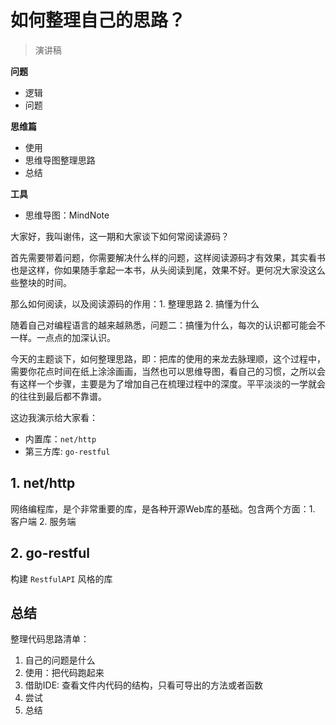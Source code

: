 # 如何整理自己的思路？


> 演讲稿


**问题**

- 逻辑
- 问题

**思维篇**

- 使用
- 思维导图整理思路
- 总结

**工具**

- 思维导图：MindNote


大家好，我叫谢伟，这一期和大家谈下如何常阅读源码？


首先需要带着问题，你需要解决什么样的问题，这样阅读源码才有效果，其实看书也是这样，你如果随手拿起一本书，从头阅读到尾，效果不好。更何况大家没这么些整块的时间。

那么如何阅读，以及阅读源码的作用：1. 整理思路 2. 搞懂为什么

随着自己对编程语言的越来越熟悉，问题二：搞懂为什么，每次的认识都可能会不一样。一点点的加深认识。

今天的主题谈下，如何整理思路，即：把库的使用的来龙去脉理顺，这个过程中，需要你花点时间在纸上涂涂画画，当然也可以思维导图，看自己的习惯，之所以会有这样一个步骤，主要是为了增加自己在梳理过程中的深度。平平淡淡的一学就会的往往到最后都不靠谱。


这边我演示给大家看：

- 内置库：`net/http`
- 第三方库: `go-restful`



## 1. net/http

网络编程库，是个非常重要的库，是各种开源Web库的基础。包含两个方面：1. 客户端 2. 服务端

## 2. go-restful

构建 `RestfulAPI` 风格的库



## 总结

整理代码思路清单：

1. 自己的问题是什么
2. 使用：把代码跑起来
3. 借助IDE: 查看文件内代码的结构，只看可导出的方法或者函数
4. 尝试
5. 总结